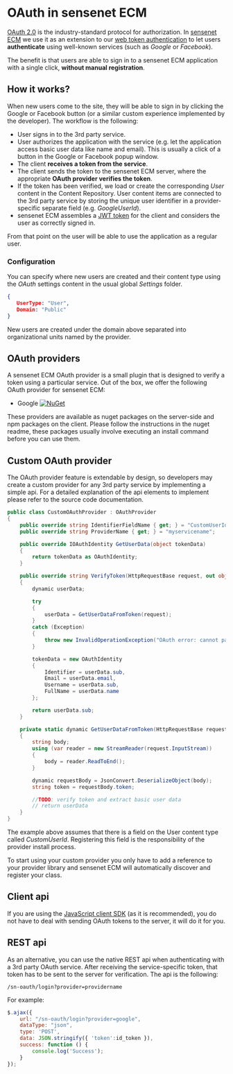 # OAuth in sensenet ECM
[OAuth 2.0](https://oauth.net/2/) is the industry-standard protocol for authorization. In [sensenet ECM](https://github.com/SenseNet/sensenet) we use it as an extension to our [web token authentication](https://community.sensenet.com/docs/web-token-authentication) to let users **authenticate** using well-known services (such as *Google* or *Facebook*).

The benefit is that users are able to sign in to a sensenet ECM application with a single click, **without manual registration**.

## How it works?
When new users come to the site, they will be able to sign in by clicking the Google or Facebook button (or a similar custom experience implemented by the developer). The workflow is the following:

- User signs in to the 3rd party service.
- User authorizes the application with the service (e.g. let the application access basic user data like name and email). This is usually a click of a button in the Google or Facebook popup window.
- The client **receives a token from the service**. 
- The client sends the token to the sensenet ECM server, where the appropriate **OAuth provider verifies the token**.
- If the token has been verified, we load or create the corresponding *User* content in the Content Repository. User content items are connected to the 3rd party service by storing the unique user identifier in a provider-specific separate field (e.g. *GoogleUserId*).
- sensenet ECM assembles a [JWT token](https://community.sensenet.com/docs/web-token-authentication) for the client and considers the user as correctly signed in.

From that point on the user will be able to use the application as a regular user.

### Configuration
You can specify where new users are created and their content type using the *OAuth* settings content in the usual global *Settings* folder.

```json
{
   UserType: "User",
   Domain: "Public"
}
```

New users are created under the domain above separated into organizational units named by the provider.

## OAuth providers
A sensenet ECM OAuth provider is a small plugin that is designed to verify a token using a particular service. Out of the box, we offer the following OAuth provider for sensenet ECM:

- Google [![NuGet](https://img.shields.io/nuget/v/SenseNet.OAuth.Google.svg)](https://www.nuget.org/packages/SenseNet.OAuth.Google)

These providers are available as nuget packages on the server-side and npm packages on the client. Please follow the instructions in the nuget readme, these packages usually involve executing an install command before you can use them.

## Custom OAuth provider
The OAuth provider feature is extendable by design, so developers may create a custom provider for any 3rd party service by implementing a simple api. For a detailed explanation of the api elements to implement please refer to the source code documentation.

```csharp
public class CustomOAuthProvider : OAuthProvider
{
    public override string IdentifierFieldName { get; } = "CustomUserId";
    public override string ProviderName { get; } = "myservicename";

    public override IOAuthIdentity GetUserData(object tokenData)
    {
        return tokenData as OAuthIdentity;
    }

    public override string VerifyToken(HttpRequestBase request, out object tokenData)
    {
        dynamic userData;

        try
        {
            userData = GetUserDataFromToken(request);
        }
        catch (Exception)
        {
            throw new InvalidOperationException("OAuth error: cannot parse user data from the request.");
        }

        tokenData = new OAuthIdentity
        {
            Identifier = userData.sub,
            Email = userData.email,
            Username = userData.sub,
            FullName = userData.name
        };

        return userData.sub;
    }

    private static dynamic GetUserDataFromToken(HttpRequestBase request)
    {
        string body;
        using (var reader = new StreamReader(request.InputStream))
        {
            body = reader.ReadToEnd();
        }

        dynamic requestBody = JsonConvert.DeserializeObject(body);
        string token = requestBody.token;

        //TODO: verify token and extract basic user data
        // return userData        
    }
}
```

The example above assumes that there is a field on the User content type called *CustomUserId*. Registering this field is the responsibility of the provider install process.

To start using your custom provider you only have to add a reference to your provider library and sensenet ECM will automatically discover and register your class.

## Client api
If you are using the [JavaScript client SDK](https://github.com/SenseNet/sn-client-js) (as it is recommended), you do not have to deal with sending OAuth tokens to the server, it will do it for you.

## REST api
As an alternative, you can use the native REST api when authenticating with a 3rd party OAuth service. After receiving the service-specific token, that token has to be sent to the server for verification. The api is the following:

```text
/sn-oauth/login?provider=providername
```

For example:

```javascript
$.ajax({
    url: "/sn-oauth/login?provider=google",
    dataType: "json",
    type: 'POST',
    data: JSON.stringify({ 'token':id_token }),
    success: function () {
        console.log('Success');
    }
});
```
